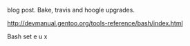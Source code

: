 blog post. Bake, travis and hoogle upgrades. 

http://devmanual.gentoo.org/tools-reference/bash/index.html

Bash set e u x 
